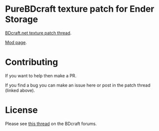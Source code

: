 # PureBDcraft texture patch for Ender Storage
[BDcraft.net texture patch thread](http://bdcraft.net/community/pbdc-patches-rel/enderstorage-t267.html).

[Mod page](https://mods.curse.com/mc-mods/minecraft/245174-ender-storage-1-8).

# Contributing
If you want to help then make a PR.

If you find a bug you can make an issue here or post in the patch thread (linked above).

# License
Please see [this thread](http://bdcraft.net/community/pbdc-patches-rel/rules-read-this-before-posting-mod-support-patch-t312.html) on the BDcraft forums.

